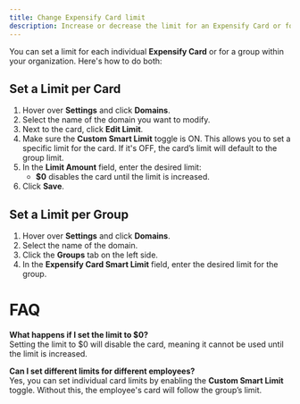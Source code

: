 ```yaml
---
title: Change Expensify Card limit
description: Increase or decrease the limit for an Expensify Card or for a group
---
```


You can set a limit for each individual **Expensify Card** or for a group within your organization. Here's how to do both:

## Set a Limit per Card

1. Hover over **Settings** and click **Domains**.
2. Select the name of the domain you want to modify.
3. Next to the card, click **Edit Limit**.
4. Make sure the **Custom Smart Limit** toggle is ON. This allows you to set a specific limit for the card. If it's OFF, the card’s limit will default to the group limit.
5. In the **Limit Amount** field, enter the desired limit:
   - **$0** disables the card until the limit is increased.
6. Click **Save**.

## Set a Limit per Group

1. Hover over **Settings** and click **Domains**.
2. Select the name of the domain.
3. Click the **Groups** tab on the left side.
4. In the **Expensify Card Smart Limit** field, enter the desired limit for the group.

# FAQ

**What happens if I set the limit to $0?**  
Setting the limit to $0 will disable the card, meaning it cannot be used until the limit is increased.

**Can I set different limits for different employees?**  
Yes, you can set individual card limits by enabling the **Custom Smart Limit** toggle. Without this, the employee's card will follow the group’s limit.
